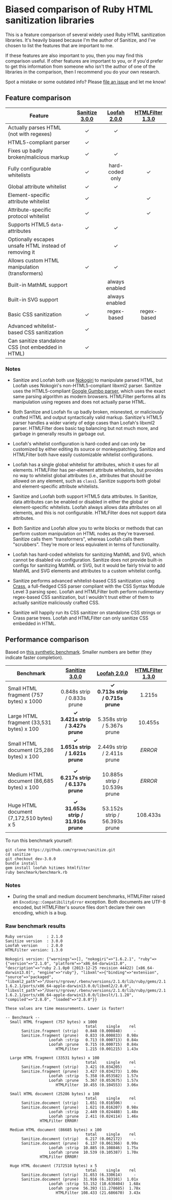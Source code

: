 # Biased comparison of Ruby HTML sanitization libraries

This is a feature comparison of several widely used Ruby HTML sanitization
libraries. It's heavily biased because I'm the author of Sanitize, and I've
chosen to list the features that are important to me.

If these features are also important to you, then you may find this comparison
useful. If other features are important to you, or if you'd prefer to get this
information from someone who isn't the author of one of the libraries in the
comparison, then I recommend you do your own research.

Spot a mistake or some outdated info? Please [file an issue][issues] and let me
know!

[issues]:https://github.com/rgrove/sanitize/issues

## Feature comparison

Feature                                               | [Sanitize 3.0.0][sanitize] | [Loofah 2.0.0][loofah] | [HTMLFilter 1.3.0][htmlfilter] |
----------------------------------------------------- |:--------------------------:|:----------------------:|:------------------------------:|
Actually parses HTML (not with regexes)               | ✓                          | ✓                      |                                |
HTML5-compliant parser                                | ✓                          |                        |                                |
Fixes up badly broken/malicious markup                | ✓                          | ✓                      |                                |
Fully configurable whitelists                         | ✓                          | hard-coded only        | ✓                              |
Global attribute whitelist                            | ✓                          | ✓                      |                                |
Element-specific attribute whitelist                  | ✓                          |                        | ✓                              |
Attribute-specific protocol whitelist                 | ✓                          |                        | ✓                              |
Supports HTML5 `data-` attributes                     | ✓                          | ✓                      |                                |
Optionally escapes unsafe HTML instead of removing it |                            | ✓                      |                                |
Allows custom HTML manipulation (transformers)        | ✓                          | ✓                      |                                |
Built-in MathML support                               |                            | always enabled         |                                |
Built-in SVG support                                  |                            | always enabled         |                                |
Basic CSS sanitization                                | ✓                          | regex-based            | regex-based                    |
Advanced whitelist-based CSS sanitization             | ✓                          |                        |                                |
Can sanitize standalone CSS (not embedded in HTML)    | ✓                          |                        |                                |

### Notes

* Sanitize and Loofah both use [Nokogiri][nokogiri] to manipulate parsed HTML,
  but Loofah uses Nokogiri's non-HTML5-compliant libxml2 parser. Sanitize uses
  the HTML5-compliant [Google Gumbo parser][gumbo], which uses the exact same
  parsing algorithm as modern browsers. HTMLFilter performs all its manipulation
  using regexes and does not actually parse HTML.

* Both Sanitize and Loofah fix up badly broken, misnested, or maliciously
  crafted HTML and output syntactically valid markup. Sanitize's HTML5 parser
  handles a wider variety of edge cases than Loofah's libxml2 parser. HTMLFilter
  does basic tag balancing but not much more, and garbage in generally results
  in garbage out.

* Loofah's whitelist configuration is hard-coded and can only be customized by
  either editing its source or monkeypatching. Sanitize and HTMLFilter both have
  easily customizable whitelist configurations.

* Loofah has a single global whitelist for attributes, which it uses for all
  elements. HTMLFilter has per-element attribute whitelists, but provides no way
  to whitelist global attributes (i.e., attributes that should be allowed on any
  element, such as `class`). Sanitize supports both global and element-specific
  attribute whitelists.

* Sanitize and Loofah both support HTML5 data attributes. In Sanitize, data
  attributes can be enabled or disabled in either the global or element-specific
  whitelists. Loofah always allows data attributes on all elements, and this is
  not configurable. HTMLFilter does not support data attributes.

* Both Sanitize and Loofah allow you to write blocks or methods that can perform
  custom manipulation on HTML nodes as they're traversed. Sanitize calls them
  "transformers", whereas Loofah calls them "scrubbers". They're more or less
  equivalent in terms of functionality.

* Loofah has hard-coded whitelists for sanitizing MathML and SVG, which cannot
  be disabled via configuration. Sanitize does not provide built-in configs for
  sanitizing MathML or SVG, but it would be fairly trivial to add MathML and
  SVG elements and attributes to a custom whitelist config.

* Sanitize performs advanced whitelist-based CSS sanitization using
  [Crass][crass], a full-fledged CSS parser compliant with the CSS Syntax Module
  Level 3 parsing spec. Loofah and HTMLFilter both perform rudimentary
  regex-based CSS sanitization, but I wouldn't trust either of them to actually
  sanitize maliciously crafted CSS.

* Sanitize will happily run its CSS sanitizer on standalone CSS strings or
  Crass parse trees. Loofah and HTMLFilter can only sanitize CSS embedded in
  HTML.

[crass]:https://github.com/rgrove/crass
[gumbo]:https://github.com/google/gumbo-parser
[nokogiri]:http://nokogiri.org/

## Performance comparison

Based on [this synthetic benchmark][benchmark]. Smaller numbers are better (they
indicate faster completion).

[benchmark]:https://github.com/rgrove/sanitize/tree/dev-3.0.0/benchmark

Benchmark                                  | [Sanitize 3.0.0][sanitize]             | [Loofah 2.0.0][loofah]               | [HTMLFilter 1.3.0][htmlfilter]
------------------------------------------ |:--------------------------------------:|:------------------------------------:|:------------------------------:
Small HTML fragment (757 bytes) x 1000     | <br>0.848s strip / 0.833s prune        | **✓<br>0.713s strip / 0.715s prune** | 1.215s
Large HTML fragment (33,531 bytes) x 100   | **✓<br>3.421s strip / 3.427s prune**   | <br>5.358s strip / 5.367s prune      | 10.455s
Small HTML document (25,286 bytes) x 100   | **✓<br>1.651s strip / 1.621s prune**   | <br>2.449s strip / 2.411s prune      | _ERROR_
Medium HTML document (86,685 bytes) x 100  | **✓<br>6.217s strip / 6.137s prune**   | <br>10.885s strip / 10.539s prune    | _ERROR_
Huge HTML document (7,172,510 bytes) x 5   | **✓<br>31.653s strip / 31.916s prune** | <br>53.152s strip / 56.393s prune    | 108.433s

To run this benchmark yourself:

```
git clone https://github.com/rgrove/sanitize.git
cd sanitize
git checkout dev-3.0.0
bundle install
gem install loofah hitimes htmlfilter
ruby benchmark/benchmark.rb
```

### Notes

* During the small and medium document benchmarks, HTMLFilter raised an
  `Encoding::CompatibilityError` exception. Both documents are UTF-8 encoded,
  but HTMLFilter's source files don't declare their own encoding, which is a
  bug.

### Raw benchmark results

```
Ruby version      : 2.1.0
Sanitize version  : 3.0.0
Loofah version    : 2.0.0
HTMLFilter version: 1.3.0

Nokogiri version: {"warnings"=>[], "nokogiri"=>"1.6.2.1", "ruby"=>{"version"=>"2.1.0", "platform"=>"x86_64-darwin13.0", "description"=>"ruby 2.1.0p0 (2013-12-25 revision 44422) [x86_64-darwin13.0]", "engine"=>"ruby"}, "libxml"=>{"binding"=>"extension", "source"=>"packaged", "libxml2_path"=>"/Users/rgrove/.rbenv/versions/2.1.0/lib/ruby/gems/2.1.0/gems/nokogiri-1.6.2.1/ports/x86_64-apple-darwin13.0.0/libxml2/2.8.0", "libxslt_path"=>"/Users/rgrove/.rbenv/versions/2.1.0/lib/ruby/gems/2.1.0/gems/nokogiri-1.6.2.1/ports/x86_64-apple-darwin13.0.0/libxslt/1.1.28", "compiled"=>"2.8.0", "loaded"=>"2.8.0"}}

These values are time measurements. Lower is faster!

-- Benchmark --
  Small HTML fragment (757 bytes) x 1000
                                   total    single    rel
       Sanitize.fragment (strip)   0.848 (0.000848)     -
       Sanitize.fragment (prune)   0.833 (0.000833)  0.98x
                   Loofah :strip   0.713 (0.000713)  0.84x
                   Loofah :prune   0.715 (0.000715)  0.84x
                      HTMLFilter   1.215 (0.001215)  1.43x

  Large HTML fragment (33531 bytes) x 100
                                   total    single    rel
       Sanitize.fragment (strip)   3.421 (0.034205)     -
       Sanitize.fragment (prune)   3.427 (0.034273)  1.00x
                   Loofah :strip   5.358 (0.053582)  1.57x
                   Loofah :prune   5.367 (0.053675)  1.57x
                      HTMLFilter  10.455 (0.104553)  3.06x

  Small HTML document (25286 bytes) x 100
                                   total    single    rel
       Sanitize.document (strip)   1.651 (0.016506)     -
       Sanitize.document (prune)   1.621 (0.016207)  0.98x
                   Loofah :strip   2.449 (0.024488)  1.48x
                   Loofah :prune   2.411 (0.024114)  1.46x
               HTMLFilter ERROR!

  Medium HTML document (86685 bytes) x 100
                                   total    single    rel
       Sanitize.document (strip)   6.217 (0.062172)     -
       Sanitize.document (prune)   6.137 (0.061366)  0.99x
                   Loofah :strip  10.885 (0.108846)  1.75x
                   Loofah :prune  10.539 (0.105387)  1.70x
               HTMLFilter ERROR!

  Huge HTML document (7172510 bytes) x 5
                                   total    single    rel
       Sanitize.document (strip)  31.653 (6.330614)     -
       Sanitize.document (prune)  31.916 (6.383101)  1.01x
                   Loofah :strip  53.152 (10.630404)  1.68x
                   Loofah :prune  56.393 (11.278685)  1.78x
                      HTMLFilter 108.433 (21.686670)  3.43x
```


[htmlfilter]:https://github.com/rubyworks/htmlfilter
[loofah]:https://github.com/flavorjones/loofah
[sanitize]:https://github.com/rgrove/sanitize
